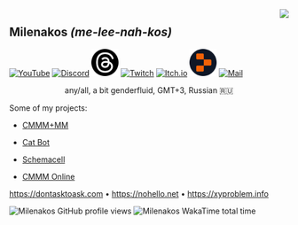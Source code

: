 <img align="right" src="https://github-readme-stats.vercel.app/api?username=milena-kos">

## Milenakos *(me-lee-nah-kos)*

[<img src="https://github.com/gauravghongde/social-icons/raw/master/SVG/Color/Youtube.svg" alt="YouTube" style="width:49px;"/>](https://youtube.com/@Milenakos)
[<img src="https://pnggrid.com/wp-content/uploads/2021/05/Discord-Logo-Circle-1024x1024.png" alt="Discord" style="width:49px;"/>](https://discord.gg/4AuJn7FepS)
[<img src="threadsicon.png" alt="Threads" style="width:49px;"/>](https://threads.net/milenakoscm)
[<img src="https://github.com/gauravghongde/social-icons/raw/master/SVG/Color/Twitch.svg" alt="Twitch" style="width:49px;"/>](https://twitch.tv/milenakos)
[<img src="https://static-00.iconduck.com/assets.00/itch-io-icon-512x512-wwio9bi8.png" alt="Itch.io" style="width:49px;"/>](https://milenakos.itch.io)
[<img src="replitcircle.png" alt="Replit" style="width:49px;"/>](https://replit.com/@milenakos)
[<img src="https://github.com/gauravghongde/social-icons/raw/master/SVG/Color/Gmail.svg" alt="Mail" style="width:49px;"/>](mailto:milenakos@duck.com)

<p align="center">
any/all, a bit genderfluid, GMT+3, Russian 🇷🇺
</p>

Some of my projects:

- [CMMM+MM](https://milenakos.itch.io/cmmm-plus-milenakos-mod)

- [Cat Bot](https://github.com/milena-kos/cat-bot)

- [Schemacell](https://milenakos.itch.io/schemacell)

- [CMMM Online](https://milenakos.itch.io/cmmm-online)

https://dontasktoask.com • https://nohello.net • https://xyproblem.info

![Milenakos GitHub profile views](https://komarev.com/ghpvc/?username=milena-kos&label=Profile%20views&color=4f94ef)
![Milenakos WakaTime total time](https://wakatime.com/badge/user/9255df94-b002-4908-90da-d71683162640.svg)
